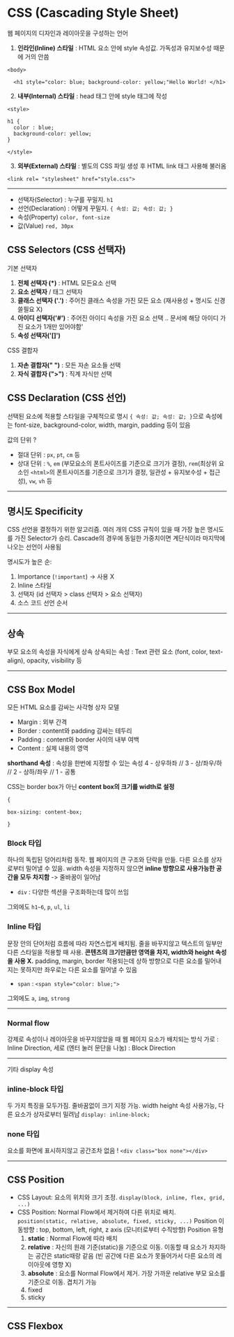 # CSS (Cascading Style Sheet)
웹 페이지의 디자인과 레이아웃을 구성하는 언어

1. **인라인(Inline) 스타일** : HTML 요소 안에 style 속성값. 가독성과 유지보수성 때문에 거의 안씀

  `<body>`

      <h1 style="color: blue; background-color: yellow;"Hello World! </h1>

2. **내부(Internal) 스타일** : head 태그 안에 style 태그에 작성

  `<style>`

    h1 {
      color : blue;
      background-color: yellow;
    }
`</style>`

3. **외부(External) 스타일** : 별도의 CSS 파일 생성 후 HTML link 태그 사용해 불러옴

`<link rel= "stylesheet" href="style.css">`

---

- 선택자(Selector) : 누구를 꾸밀지. `h1`
- 선언(Declaration) : 어떻게 꾸밀지. `{ 속성: 값; 속성: 값; }`
- 속성(Property) `color, font-size`
- 값(Value) `red, 30px`

## CSS Selectors (CSS 선택자)
기본 선택자
1. **전체 선택자 (*)** : HTML 모든요소 선택
2. **요소 선택자** / 태그 선택자
3. **클래스 선택자 ('.')** : 주어진 클래스 속성을 가진 모든 요소 (재사용성 + 명시도 신경쓸필요 X)
4. **아이디 선택자('#')** : 주어진 아이디 속성을 가진 요소 선택 .. 문서에 해당 아이디 가진 요소가 1개만 있어야함'
5. **속성 선택자('[]')** 

CSS 결합자
1. **자손 결합자(" ")** : 모든 자손 요소들 선택
2. **자식 결합자 (">")** : 직계 자식만 선택

## CSS Declaration (CSS 선언)
선택된 요소에 적용할 스타일을 구체적으로 명시
`{ 속성: 값; 속성: 값; }`으로 속성에는 font-size, background-color, width, margin, padding 등이 있음


값의 단위 ?
- 절대 단위 : `px`, `pt`, `cm` 등
- 상대 단위 : `%`, `em` (부모요소의 폰트사이즈를 기준으로 크기가 결정), `rem`(최상위 요소인 `<html>`의 폰트사이즈를 기준으로 크기가 결정, 일관성 + 유지보수성 + 접근성), `vw`, `vh` 등

---

## 명시도 Specificity
CSS 선언을 결정하기 위한 알고리즘. 여러 개의 CSS 규칙이 있을 때 가장 높은 명시도를 가진 Selector가 승리.
Cascade의 경우에 동일한 가중치이면 계단식이라 마지막에 나오는 선언이 사용됨

명시도가 높은 순:
1. Importance (`!important`) -> 사용 X
2. Inline 스타일
3. 선택자 (id 선택자 > class 선택자 > 요소 선택자)
4. 소스 코드 선언 순서

---

## 상속
부모 요소의 속성을 자식에게 상속
상속되는 속성 : Text 관련 요소 (font, color, text-align), opacity, visibility 등

---

## CSS Box Model
모든 HTML 요소를 감싸는 사각형 상자 모델
- Margin : 외부 간격
- Border : content와 padding 감싸는 테두리
- Padding : content와 border 사이의 내부 여백
- Content : 실제 내용의 영역

**shorthand 속성** : 속성을 한번에 지정할 수 있는 속성
4 - 상우하좌 // 3 - 상/좌우/하 // 2 - 상하/좌우 // 1 - 공통

CSS는 border box가 아닌 **content box의 크기를 width로 설정**

`{`

  `box-sizing: content-box;`

`}`

###  Block 타입
하나의 독립된 덩어리처럼 동작. 웹 페이지의 큰 구조와 단락을 만듦. 다른 요소를 상자로부터 밀어낼 수 있음. width 속성을 지정하지 않으면 **inline 방향으로 사용가능한 공간을 모두 차지함** -> 줄바꿈이 일어남
- `div` : 다양한 섹션을 구조화하는데 많이 쓰임

그외에도 `h1~6`, `p`, `ul`, `li`

### Inline 타입 
문장 안의 단어처럼 흐름에 따라 자연스럽게 배치됨. 줄을 바꾸지않고 텍스트의 일부만 다른 스타일을 적용할 때 사용. **콘텐츠의 크기만큼만 영역을 차지, width와 height 속성을 사용 X.** padding, margin, border 적용되는데 상하 방향으로 다른 요소를 밀어내지는 못하지만 좌우로는 다른 요소를 밀어낼 수 있음
- `span` : `<span style="color: blue;">`

그외에도 `a`, `img`, `strong`

---

### Normal flow
강제로 속성이나 레이아웃을 바꾸지않았을 때 웹 페이지 요소가 배치되는 방식
가로 : Inline Direction, 세로 (엔터 눌러 문단을 나눔) : Block Direction

---

기타 display 속성
### inline-block 타입 
두 가지 특징을 모두가짐. 줄바꿈없이 크기 지정 가능. width height 속성 사용가능, 다른 요소가 상자로부터 밀려남
`display: inline-block;`

### none 타입
요소를 화면에 표시하지않고 공간조차 없음 !
`<div class="box none"></div>`

---

## CSS Position
- CSS Layout: 요소의 위치와 크기 조정. `display(block, inline, flex, grid, ...)`
- CSS Position: Normal Flow에서 제거하여 다른 위치로 배치. `position(static, relative, absolute, fixed, sticky, ...)`
Position 이동방향 : top, bottom, left, right, z axis (모니터로부터 수직방향)
Position 유형
  1. **static** : Normal Flow에 따라 배치
  2. **relative** : 자신의 원래 기준(static)을 기준으로 이동. 이동할 때 요소가 차지하는 공간은 static때랑 같음 (빈 공간에 다른 요소가 못들어가서 다른 요소의 레이아웃에 영향 X)
  3. **absolute** : 요소를 Normal Flow에서 제거. 가장 가까운 relative 부모 요소를 기준으로 이동. 겹치기 가능
  4. fixed
  5. sticky




---
## CSS Flexbox
